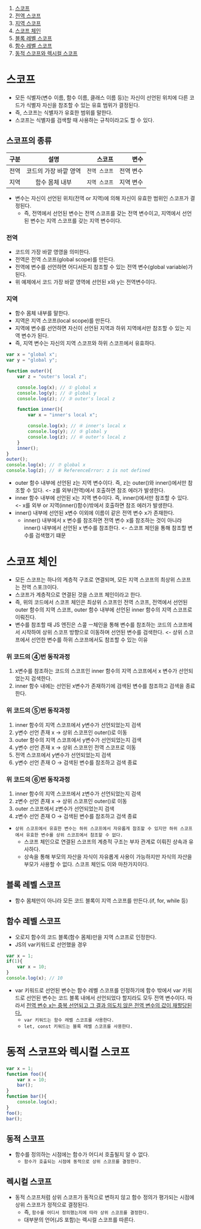 1. [스코프](#스코프)
2. [전역 스코프](#전역)
3. [지역 스코프](#지역)
4. [스코프 체인](#스코프-체인)
5. [블록 레벨 스코프](#블록-레벨-스코프)
6. [함수 레벨 스코프](#함수-레벨-스코프)
7. [동적 스코프와 렉시컬 스코프](#동적-스코프와-렉시컬-스코프)
# 스코프

- 모든 식별자(변수 이름, 함수 이름, 클래스 이름 등)는 자신이 선언된 위치에 다른 코드가 식별자 자신을 참조할 수 있는 유효 범위가 결정된다.
- 즉, 스코프는 식별자가 유효한 범위를 말한다.
- 스코프는 식별자를 검색할 때 사용하는 규칙이라고도 할 수 있다.

## 스코프의 종류

| 구분 |         설명          |        스코프 |      변수 |
| ---- | :-------------------: | ------------: | --------: |
| 전역 | 코드의 가장 바깥 영역 | `전역 스코프` | 전역 변수 |
| 지역 |    함수 몸체 내부     | `지역 스코프` | 지역 변수 |

- 변수는 자신이 선언된 위치(전역 or 지역)에 의해 자신이 유효한 범위인 스코프가 결정된다.
  - 즉, 전역에서 선언된 변수는 전역 스코프를 갖는 전역 변수이고, 지역에서 선언된 변수는 지역 스코프를 갖는 지역 변수이다.

### 전역

- 코드의 가장 바깥 영영을 의미한다.
- 전역은 전역 스코프(global scope)를 만든다.
- 전역에 변수를 선언하면 어디서든지 참조할 수 있는 전역 변수(global variable)가 된다.
- 위 예제에서 코드 가장 바깥 영역에 선언된 x와 y는 전역변수이다.

### 지역

- 함수 몸체 내부를 말한다.
- 지역은 지역 스코프(local scope)를 만든다.
- 지역에 변수를 선언하면 자신이 선언된 지역과 하위 지역에서만 참조할 수 있는 지역 변수가 된다.
- 즉, 지역 변수는 자신의 지역 스코프와 하위 스코프에서 유효하다.

```Javascript
var x = "global x";
var y = "global y";

function outer(){
    var z = "outer's local z";

    console.log(x); // ① global x
    console.log(y); // ② global y
    console.log(z); // ③ outer's local z

    function inner(){
        var x = "inner's local x";

        console.log(x); // ④ inner's local x
        console.log(y); // ⑤ global y
        console.log(z); // ⑥ outer's local z
    }
    inner();
}
outer();
console.log(x); // ⑦ global x
console.log(z); // ⑧ ReferenceError: z is not defined
```

- outer 함수 내부에 선언된 z는 지역 변수이다. 즉, z는 outer()와 inner()에서만 참조할 수 있다. <- z를 외부(전역)에서 호출하면 참조 에러가 발생한다.
- inner 함수 내부에 선언된 x는 지역 변수이다. 즉, inner()에서만 참조할 수 있다. <- x를 외부 or 지역(inner()함수)밖에서 호출하면 참조 에러가 발생한다.
- inner() 내부에 선언된 x변수 이외에 이름이 같은 전역 변수 x가 존재한다.
  - inner() 내부에서 x 변수를 참조하면 전역 변수 x를 참조하는 것이 아니라 inner() 내부에서 선언된 x 변수를 참조한다. <- 스코프 체인을 통해 참조할 변수를 검색했기 떄문

# 스코프 체인

- 모든 스코프는 하나의 계층적 구조로 연결되며, 모든 지역 스코프의 최상위 스코프는 전역 스포크이다.
- 스코프가 계층적으로 연결된 것을 스코프 체인이라고 한다.
- 즉, 위의 코드에서 스코프 체인은 최상위 스코프인 전역 스코프, 전역에서 선언된 outer 함수의 지역 스코프, outer 함수 내부에 선언된 inner 함수의 지역 스코프로 이뤄진다.
- 변수를 참조할 때 JS 엔진은 스콮 ㅡ체인을 통해 변수를 참조하는 코드의 스코프에서 시작하여 상위 스코프 방향으로 이동하며 선언된 변수를 검색한다. <- 상위 스코프에서 선언한 변수를 하위 스코프에서도 참조할 수 있는 이유

### 위 코드의 ④번 동작과정

1. x변수를 참조하는 코드의 스코프인 inner 함수의 지역 스코프에서 x 변수가 선언되었는지 검색한다.
2. inner 함수 내에는 선언된 x변수가 존재하기에 검색된 변수를 참조하고 검색을 종료한다.

### 위 코드의 ⑤번 동작과정

1. inner 함수의 지역 스코프에서 y변수가 선언되었는지 검색
2. y변수 선언 존재 x -> 상위 스코프인 outer()로 이동
3. outer 함수의 지역 스코프에서 y변수가 선언되었는지 검색
4. y변수 선언 존재 x -> 상위 스코프인 전역 스코프로 이동
5. 전역 스코프에서 y변수가 선언되었는지 검색
6. y변수 선언 존재 O -> 검색된 변수를 참조하고 검색 종료

### 위 코드의 ⑥번 동작과정

1. inner 함수의 지역 스코프에서 z변수가 선언되었는지 검색
2. z변수 선언 존재 x -> 상위 스코프인 outer()로 이동
3. outer 스코프에서 z변수가 선언되었는지 검색
4. z변수 선언 존재 O -> 검색된 변수를 참조하고 검색 종료

- `상위 스코프에서 유효한 변수는 하위 스코프에서 자유롭게 참조할 수 있지만 하위 스코프에서 유효한 변수를 상위 스코프에서 참조할 수 없다.`
  - 스코프 체인으로 연결된 스코프의 계층적 구조는 부자 관계로 이뤄진 상속과 유사하다.
  - 상속을 통해 부모의 자산을 자식이 자유롭게 사용이 가능하지만 자식의 자산을 부모가 사용할 수 없다. 스코프 체인도 이와 마찬가지이다.

## 블록 레벨 스코프

- 함수 몸체만이 아니라 모든 코드 블록이 지역 스코프를 만든다.(if, for, while 등)

## 함수 레벨 스코프

- 오로지 함수의 코드 블록(함수 몸체)만을 지역 스코프로 인정한다.
- JS의 var키워드로 선언했을 경우

```Javascript
var x = 1;
if(1){
    var x = 10;
}
console.log(x); // 10
```

- var 키워드로 선언된 변수는 함수 레벨 스코프를 인정하기에 함수 밖에서 var 키워드로 선언된 변수는 코드 블록 내에서 선언되었다 할지라도 모두 전역 변수이다. 따라서 <u>전역 변수 x는 중복 선언되고 그 결과 의도치 않은 전역 변수의 값이 재할당된다.</u>
  - `var 키워드는 함수 레벨 스코프를 사용한다.`
  - `let, const 키워드는 블록 레벨 스코프를 사용한다.`

# 동적 스코프와 렉시컬 스코프

```Javascript
var x = 1;
function foo(){
    var x = 10;
    bar();
}
function bar(){
    console.log(x);
}
foo();
bar();
```

## 동적 스코프

- 함수를 정의하는 시점에는 함수가 어디서 호출될지 알 수 없다.
  - `함수가 호출되는 시점에 동적으로 상위 스코프를 결정한다.`

## 렉시컬 스코프

- 동적 스코프처럼 상위 스코프가 동적으로 변하지 않고 함수 정의가 평가되는 시점에 상위 스코프가 정적으로 결정된다.
  - 즉, `함수를 어디서 정의했는지에 따라 상위 스코프를 결정한다.`
  - 대부분의 언어(JS 포함)는 렉시컬 스코프를 따른다.
